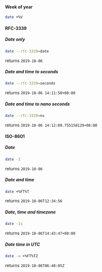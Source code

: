 #### Week of year

```sh
date +%V
```

#### RFC-3339

##### Date only

```sh
date --rfc-3339=date
```

returns `2019-10-06`

##### Date and time to seconds

```sh
date --rfc-3339=seconds
```

returns `2019-10-06 14:11:50+08:00`


##### Date and time to nano seconds

```sh
date --rfc-3339=ns
```

returns `2019-10-06 14:12:09.755158129+08:00`

#### ISO-8601

##### Date

```sh
date -I
```

returns `2019-10-06`

##### Date and time

```sh
date +%FT%T
```

returns `2019-10-06T12:34:56`

##### Date, time and timezone

```sh
date -Is
```

returns `2019-10-06T14:43:47+08:00`

##### Date time in UTC

```sh
date -u +%FT%TZ
```

returns `2019-10-06T06:48:05Z`
